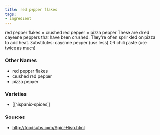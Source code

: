 ```yaml
---
title: red pepper flakes
tags:
- ingredient
---
```

red pepper flakes = crushed red pepper = pizza pepper These are dried cayenne peppers that have been crushed. They're often sprinkled on pizza to add heat. Substitutes: cayenne pepper (use less) OR chili paste (use twice as much)

### Other Names

* red pepper flakes
* crushed red pepper
* pizza pepper

### Varieties

* [[hispanic-spices]]

### Sources
* http://foodsubs.com/SpiceHisp.html
